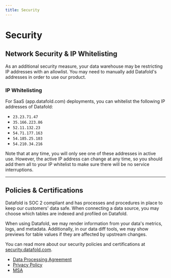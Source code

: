```yaml
---
title: Security
---
```


# Security

## Network Security & IP Whitelisting

As an additional security measure, your data warehouse may be restricting IP addresses with an allowlist. You may need to manually add Datafold's addresses in order to use our product.

### IP Whitelisting

For SaaS (app.datafold.com) deployments, you can whitelist the following IP addresses of Datafold:

* `23.23.71.47`
* `35.166.223.86`
* `52.11.132.23`
* `54.71.177.163`
* `54.185.25.103`
* `54.210.34.216`

Note that at any time, you will only see one of these addresses in active use. However, the active IP address can change at any time, so you should add them all to your IP whitelist to make sure there will be no service interruptions. 

---

## Policies & Certifications

Datafold is SOC 2 compliant and has  processes and procedures in place to keep our customers' data safe. When connecting a data source, you may choose which tables are indexed and profiled on Datafold.

When using Datafold, we may render information from your data's metrics, logs, and metadata. Additionally, in our data diff tools, we may show previews for table values if they are affected by upstream changes.

You can read more about our security policies and certifications at [security.datafold.com](https://security.datafold.com/).

* [Data Processing Agreement](https://www.datafold.com/data-processing-agreement)
* [Privacy Policy](https://www.datafold.com/privacy-policy)
* [MSA](https://www.datafold.com/msa)